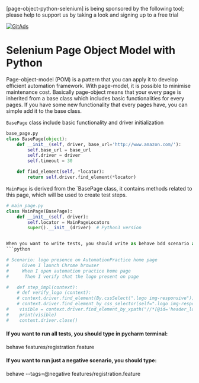 [page-object-python-selenium] is being sponsored by the following tool; please help to support us by taking a look and signing up to a free trial

<a href="https://tracking.gitads.io/?repo=page-object-python-selenium"> <img src="https://images.gitads.io/page-object-python-selenium" alt="GitAds"/> </a>


# Selenium Page Object Model with Python 

Page-object-model (POM) is a pattern that you can apply it to develop efficient automation framework. With page-model, it is possible to minimise maintenance cost. Basically page-object means that your every page is inherited from a base class which includes basic functionalities for every pages. If you have some new functionality that every pages have, you can simple add it to the base class.

`BasePage` class include basic functionality and driver initialization
```python
base_page.py
class BasePage(object):
    def __init__(self, driver, base_url='http://www.amazon.com/'):
        self.base_url = base_url
        self.driver = driver
        self.timeout = 30

    def find_element(self, *locator):
        return self.driver.find_element(*locator)
```

`MainPage` is derived from the `BasePage class, it contains methods related to this page, which will be used to create test steps.
```python
# main_page.py
class MainPage(BasePage):
    def __init__(self, driver):
        self.locator = MainPageLocators
        super().__init__(driver)  # Python3 version


When you want to write tests, you should write as behave bdd scenario and followed by steps 
```python

# Scenario: logo presence on AutomationPractice home page
#     Given I launch Chrome browser
#     When I open automation practice home page
#      Then I verify that the logo present on page

#   def step_impl(context):
    # def verify_logo (context):
    # context.driver.find_element(By.cssSelect(".logo img-responsive"))
    # context.driver.find_element_by_css_selector(self=".logo img-responsive")
#    visible = context.driver.find_element_by_xpath("//*[@id='header_logo']/a/img").is_displayed()
#    print(visible)   
#    context.driver.close()
```
#### If you want to run all tests, you should type in pycharm terminal: 
behave features/registration.feature

#### If you want to run just a negative scenario, you should type: 
behave --tags=@negative features/registration.feature
